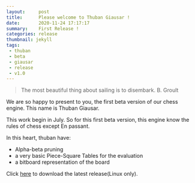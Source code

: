 ```yaml
---
layout:     post
title:      Please welcome to Thuban Giausar !
date:       2020-11-24 17:17:17
summary:    First Release ! 
categories: release
thumbnail: jekyll
tags:
 - thuban
 - beta
 - giausar
 - release
 - v1.0
---
```

> The most beautiful thing about sailing is to disembark. B. Groult 

We are so happy to present to you, the first beta version of our chess engine.
This name is Thuban Giausar.

This work begin in July.
So for this first beta version, this engine know the rules of chess except En passant.

In this heart, thuban have:
  - Alpha-beta pruning
  - a very basic Piece-Square Tables for the evaluation
  - a bitboard representation of the board

Click [here][1] to download the latest release(Linux only).

[1]:https://github.com/thuban-bot/thuban-bot.github.io/raw/main/engine/thuban_giausar_1.0_Beta